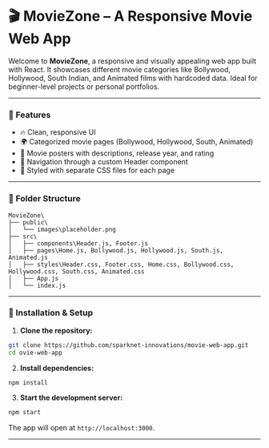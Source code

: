 # 🎬 MovieZone – A Responsive Movie Web App

Welcome to **MovieZone**, a responsive and visually appealing web app built with React. It showcases different movie categories like Bollywood, Hollywood, South Indian, and Animated films with hardcoded data. Ideal for beginner-level projects or personal portfolios.

---

### 📌 Features

* 🔥 Clean, responsive UI
* 🌍 Categorized movie pages (Bollywood, Hollywood, South, Animated)
* 📸 Movie posters with descriptions, release year, and rating
* 🚀 Navigation through a custom Header component
* 🎨 Styled with separate CSS files for each page

---

### 📁 Folder Structure

```
MovieZone\
├── public\
│   └── images\placeholder.png
├── src\
│   ├── components\Header.js, Footer.js
│   ├── pages\Home.js, Bollywood.js, Hollywood.js, South.js, Animated.js
│   ├── styles\Header.css, Footer.css, Home.css, Bollywood.css, Hollywood.css, South.css, Animated.css
│   ├── App.js
│   └── index.js
```
---

### 🔧 Installation & Setup

1. **Clone the repository:**

```bash
git clone https://github.com/sparknet-innovations/movie-web-app.git
cd ovie-web-app
```

2. **Install dependencies:**

```bash
npm install
```

3. **Start the development server:**

```bash
npm start
```

The app will open at `http://localhost:3000`.

---
